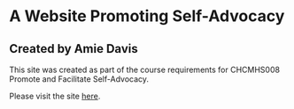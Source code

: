 # A Website Promoting Self-Advocacy

## Created by Amie Davis

This site was created as part of the course requirements for CHCMHS008 Promote and Facilitate Self-Advocacy.

Please visit the site [here](https://amiedavis.github.io/selfadvocacy).
